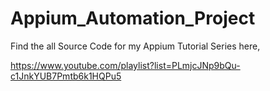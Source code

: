 # Appium_Automation_Project

Find the all Source Code for my Appium Tutorial Series here,

https://www.youtube.com/playlist?list=PLmjcJNp9bQu-c1JnkYUB7Pmtb6k1HQPu5
